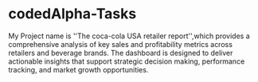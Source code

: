 # codedAlpha-Tasks
My Project name is ''The coca-cola USA retailer report'',which provides a comprehensive analysis of key sales and profitability metrics across retailers and beverage brands. The dashboard is designed to deliver actionable insights that support strategic decision making, performance tracking, and market growth opportunities.

